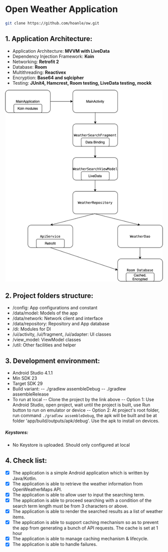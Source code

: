 # Open Weather Application
```bash
git clone https://github.com/hoanle/ow.git
```

## **1. Application Architecture:**
- Application Architecture: **MVVM with LiveData**
- Dependency Injection Framework: **Koin**
- Networking: **Retrofit 2**
- Database: **Room**
- Multithreading: **Reactivex**
- Encryption: **Base64 and sqlcipher**
- Testing: **JUnit4, Hamcrest, Room testing, LiveData testing, mockk**

![Application Architecture](flow.png)

## **2. Project folders structure:**
- /config: App configurations and constant
- /data/model: Models of the app
- /data/network: Network client and interface
- /data/repository: Repository and App database
- /di: Modules for DI
- /ui/activity, /ui/fragment, /ui/adapter: UI classes
- /view_model: ViewModel classes
- /util: Other facilities and helper

## **3. Development environment:**
- Android Studio 4.1.1
- Min SDK 23
- Target SDK 29
- Build variant:
-- ./gradlew assembleDebug
-- ./gradlew assembleRelease
- To run at local
-- Clone the project by the link above
-- Option 1: Use Android Studio, open project, wait until the project is built, use Run button to run on emulator or device
-- Option 2: At project's root folder, run command `./gradlew assembleDebug`, the apk will be built and be at folder 'app/build/outputs/apk/debug'. Use the apk to install on devices.

##### Keystores:
- No Keystore is uploaded. Should only configured at local

## **4. Check list:**
- [x] The application is a simple Android application which is written by Java/Kotlin.
- [x] The application is able to retrieve the weather information from OpenWeatherMaps API.
- [x] The application is able to allow user to input the searching term.
- [x] The application is able to proceed searching with a condition of the search term length
must be from 3 characters or above.
- [x] The application is able to render the searched results as a list of weather items.
- [x] The application is able to support caching mechanism so as to prevent the app from
generating a bunch of API requests. The cache is set at 1 hour
- [x] The application is able to manage caching mechanism & lifecycle.
- [x] The application is able to handle failures.
